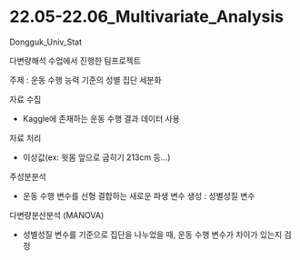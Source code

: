 # 22.05-22.06_Multivariate_Analysis
Dongguk_Univ_Stat

다변량해석 수업에서 진행한 팀프로젝트

주제 : 운동 수행 능력 기준의 성별 집단 세분화


자료 수집
 - Kaggle에 존재하는 운동 수행 결과 데이터 사용
 
자료 처리
 - 이상값(ex: 윗몸 앞으로 굽히기 213cm 등...)
 
주성분분석
 - 운동 수행 변수를 선형 결합하는 새로운 파생 변수 생성 : 성별성질 변수
 
다변량분산분석 (MANOVA)
 - 성별성질 변수를 기준으로 집단을 나누었을 때, 운동 수행 변수가 차이가 있는지 검정
